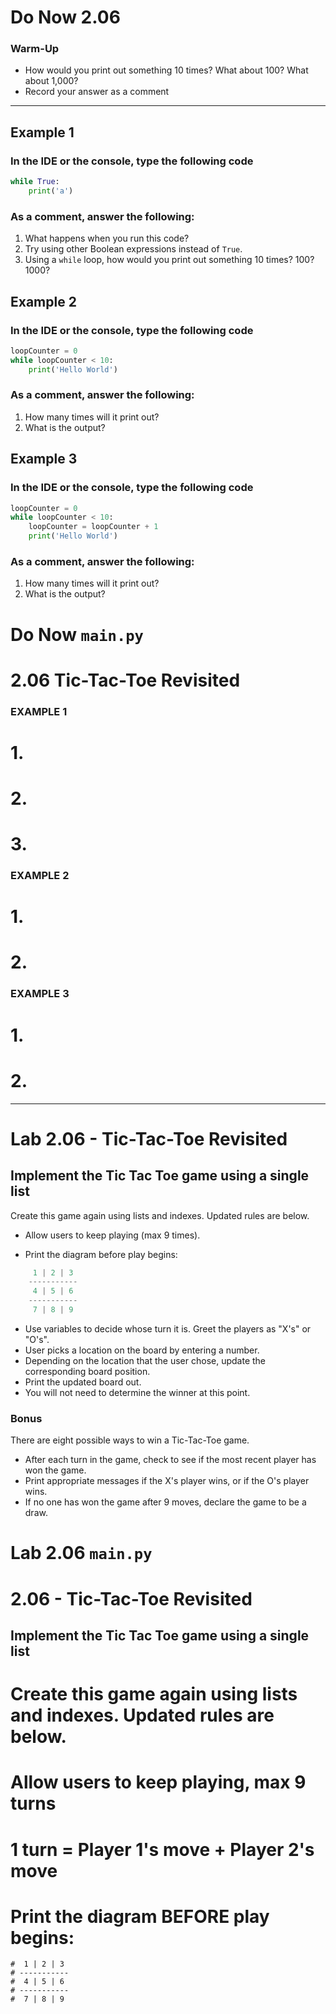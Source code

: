 # Do Now 2.06

### Warm-Up

* How would you print out something 10 times? What about 100? What about 1,000?
* Record your answer as a comment

---

## Example 1
### In the IDE or the console, type the following code
```python
while True:
    print('a')
 ```

### As a comment, answer the following:

1. What happens when you run this code?
2. Try using other Boolean expressions instead of `True`.
3. Using a `while` loop, how would you print out something 10 times? 100? 1000?

## Example 2
### In the IDE or the console, type the following code
```python
loopCounter = 0
while loopCounter < 10:
    print('Hello World')
```

### As a comment, answer the following:

1. How many times will it print out?
2. What is the output?

## Example 3
### In the IDE or the console, type the following code

```python
loopCounter = 0
while loopCounter < 10:
    loopCounter = loopCounter + 1
    print('Hello World')
```

### As a comment, answer the following:

1. How many times will it print out?
2. What is the output?

# Do Now `main.py`

# 2.06 Tic-Tac-Toe Revisited

### EXAMPLE 1
# 1.
# 2. 
# 3. 

### EXAMPLE 2
# 1.
# 2. 

### EXAMPLE 3
# 1.
# 2. 

---
# Lab 2.06 - Tic-Tac-Toe Revisited

## Implement the Tic Tac Toe game using a single list

Create this game again using lists and indexes. Updated rules are below.

* Allow users to keep playing (max 9 times).

* Print the diagram before play begins:

```python
     1 | 2 | 3  
    -----------
     4 | 5 | 6  
    -----------
     7 | 8 | 9
```

* Use variables to decide whose turn it is. Greet the players as "X's" or "O's".
* User picks a location on the board by entering a number.
* Depending on the location that the user chose, update the corresponding board position.
* Print the updated board out.
* You will not need to determine the winner at this point.

### Bonus

There are eight possible ways to win a Tic-Tac-Toe game.

* After each turn in the game, check to see if the most recent player has won the game.
* Print appropriate messages if the X's player wins, or if the O's player wins.
* If no one has won the game after 9 moves, declare the game to be a draw.

# Lab 2.06 `main.py`
# 2.06 - Tic-Tac-Toe Revisited

## Implement the Tic Tac Toe game using a single list

# Create this game again using lists and indexes. Updated rules are below.
# Allow users to keep playing, max 9 turns
# 1 turn = Player 1's move + Player 2's move
# Print the diagram BEFORE play begins:
    #  1 | 2 | 3  
    # -----------
    #  4 | 5 | 6  
    # -----------
    #  7 | 8 | 9
